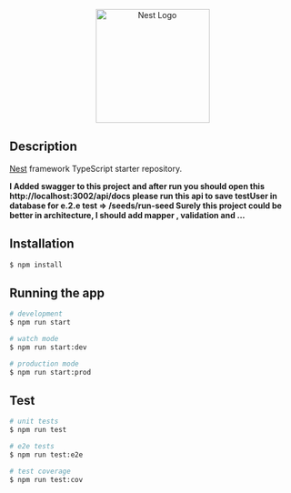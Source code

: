<p align="center">
  <a href="http://nestjs.com/" target="blank"><img src="https://nestjs.com/img/logo-small.svg" width="200" alt="Nest Logo" /></a>
</p>



## Description

[Nest](https://github.com/nestjs/nest) framework TypeScript starter repository.

<b> I Added swagger to this project and after run you should open this http://localhost:3002/api/docs </b>
<b> please run this api to save testUser in database for e.2.e test => /seeds/run-seed </b>
<b>Surely this project could be better in architecture, I should add mapper , validation and ... </b>


## Installation

```bash
$ npm install
```

## Running the app

```bash
# development
$ npm run start

# watch mode
$ npm run start:dev

# production mode
$ npm run start:prod
```

## Test

```bash
# unit tests
$ npm run test

# e2e tests
$ npm run test:e2e

# test coverage
$ npm run test:cov
```


